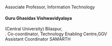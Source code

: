 Associate Professor, Information Technology</br>
<h4>Guru Ghasidas Vishwavidyalaya</h4> (Central University) Bilaspur,<br>.
Co-coordinator, Technology Enabling Centre,GGV<br>
Assistant Coordinator SAMARTH<br>

